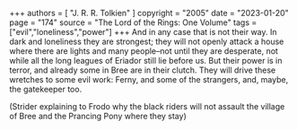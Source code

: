+++
authors = [
  "J. R. R. Tolkien"
]
copyright = "2005"
date = "2023-01-20"
page = "174"
source = "The Lord of the Rings: One Volume"
tags = ["evil","loneliness","power"]
+++
And in any case that is not their way. In dark and loneliness they are strongest; they will not openly attack a house where there are lights and many people–not until they are desperate, not while all the long leagues of Eriador still lie before us. But their power is in terror, and already some in Bree are in their clutch. They will drive these wretches to some evil work: Ferny, and some of the strangers, and, maybe, the gatekeeper too.

(Strider explaining to Frodo why the black riders will not assault the village of Bree and the Prancing Pony where they stay)
